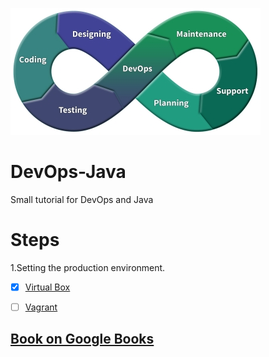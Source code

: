 ![Logo](logo.jpg)

# DevOps-Java

Small tutorial for DevOps and Java


# Steps

1.Setting the production environment.
- [x] [Virtual Box](http://www.virtualbox.org)
- [ ] [Vagrant](https://www.vagrantup.com/downloads.html)


## [Book on Google Books](https://books.google.com.br/books?id=Cm2CCwAAQBAJ)

